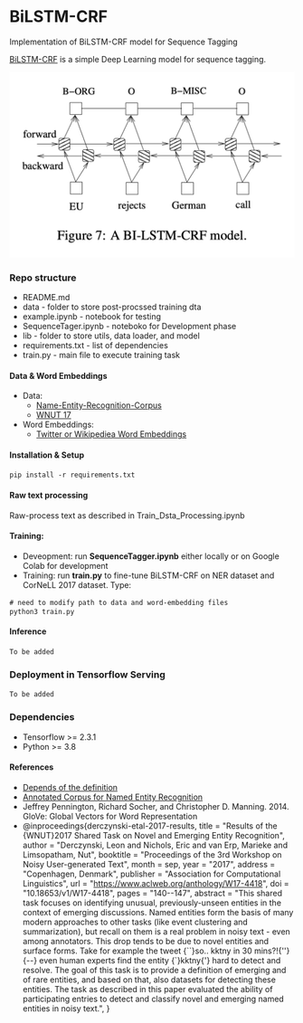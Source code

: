 # BiLSTM-CRF
Implementation of BiLSTM-CRF model for Sequence Tagging

[BiLSTM-CRF](https://arxiv.org/pdf/1508.01991v1.pdf) is a simple Deep Learning model for sequence tagging.

![BiLSTM-CRF Network](./resources/bilstm-crf-network.png)

### Repo structure
* README.md
* data - folder to store post-procssed training dta
* example.ipynb - notebook for testing
* SequenceTager.ipynb - noteboko for Development phase
* lib - folder to store utils, data loader, and model
* requirements.txt - list of dependencies
* train.py - main file to execute training task

#### Data & Word Embeddings
*  Data:
	* [Name-Entity-Recognition-Corpus](https://www.kaggle.com/abhinavwalia95/entity-annotated-corpus)
	* [WNUT 17](https://huggingface.co/datasets/wnut_17)
* Word Embeddings:
	* [Twitter or Wikipediea Word Embeddings](https://nlp.stanford.edu/projects/glove/)

#### Installation & Setup
```
pip install -r requirements.txt
```

#### Raw text processing
Raw-process text as described in Train_Dsta_Processing.ipynb

#### Training:
- Deveopment: run **SequenceTagger.ipynb** either locally or on Google Colab for development
- Training: run **train.py** to fine-tune BiLSTM-CRF on NER dataset and CorNeLL 2017 dataset. Type:
```
# need to modify path to data and word-embedding files
python3 train.py
```

#### Inference
```
To be added
```

### Deployment in Tensorflow Serving
```
To be added
```

### Dependencies
* Tensorflow >= 2.3.1
* Python >= 3.8

#### References
* [Depends of the definition](https://www.depends-on-the-definition.com/sequence-tagging-lstm-crf/)
* [Annotated Corpus for Named Entity Recognition](https://www.kaggle.com/abhinavwalia95/entity-annotated-corpus)
* Jeffrey Pennington, Richard Socher, and Christopher D. Manning. 2014. GloVe: Global Vectors for Word Representation
* @inproceedings{derczynski-etal-2017-results,
    title = "Results of the {WNUT}2017 Shared Task on Novel and Emerging Entity Recognition",
    author = "Derczynski, Leon  and
      Nichols, Eric  and
      van Erp, Marieke  and
      Limsopatham, Nut",
    booktitle = "Proceedings of the 3rd Workshop on Noisy User-generated Text",
    month = sep,
    year = "2017",
    address = "Copenhagen, Denmark",
    publisher = "Association for Computational Linguistics",
    url = "https://www.aclweb.org/anthology/W17-4418",
    doi = "10.18653/v1/W17-4418",
    pages = "140--147",
    abstract = "This shared task focuses on identifying unusual, previously-unseen entities in the context of emerging discussions.
                Named entities form the basis of many modern approaches to other tasks (like event clustering and summarization),
                but recall on them is a real problem in noisy text - even among annotators.
                This drop tends to be due to novel entities and surface forms.
                Take for example the tweet {``}so.. kktny in 30 mins?!{''} {--} even human experts find the entity {`}kktny{'}
                hard to detect and resolve. The goal of this task is to provide a definition of emerging and of rare entities,
                and based on that, also datasets for detecting these entities. The task as described in this paper evaluated the
                ability of participating entries to detect and classify novel and emerging named entities in noisy text.",
}

